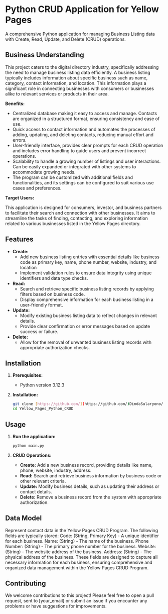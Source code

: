 # Python CRUD Application for Yellow Pages

A comprehensive Python application for managing Business Listing data with Create, Read, Update, and Delete (CRUD) operations.

## Business Understanding

This project caters to the digital directory industry, specifically addressing the need to manage business listing data efficiently. A business listing typically includes information about specific business such as name, category, contact information, and location. This information plays a significant role in connecting businesses with consumers or businesses alike to relevant services or products in their area.

**Benefits:**

* Centralized database making it easy to access and manage. Contacts are organized in a structured format, ensuring consistency and ease of use.
* Quick access to contact information and automates the processes of adding, updating, and deleting contacts, reducing manual effort and errors.
* User-friendly interface, provides clear prompts for each CRUD operation and includes error handling to guide users and prevent incorrect operations.
* Scalability to handle a growing number of listings and user interactions. Can be easily expanded or integrated with other systems to accommodate growing needs.
* The program can be customized with additional fields and functionalities, and its settings can be configured to suit various use cases and preferences.


**Target Users:**

This application is designed for consumers, investor, and business partners to facilitate their search and connection with other businesses. It aims to streamline the tasks of finding, contacting, and exploring information related to various businesses listed in the Yellow Pages directory.

## Features

* **Create:**
    * Add new business listing entries with essential details like business code as primary key, name, phone number, website, industry, and location
    * Implement validation rules to ensure data integrity using unique identifiers and data type checks.
* **Read:**
    * Search and retrieve specific business listing records by applying filters based on business code.
    * Display comprehensive information for each business listing in a user-friendly format.
* **Update:**
    * Modify existing business listing data to reflect changes in relevant details.
    * Provide clear confirmation or error messages based on update success or failure.
* **Delete:**
    * Allow for the removal of unwanted business listing records with appropriate authorization checks.

## Installation

1. **Prerequisites:**
    * Python version 3.12.3

2. **Installation:**
    ```bash
    git clone [https://github.com/](https://github.com/)DindaSularyono/Yellow_Pages_Python_CRUD.git
    cd Yellow_Pages_Python_CRUD
    ```


## Usage

1. **Run the application:**
    ```bash
    python main.py
    ```

2. **CRUD Operations:**
    * **Create:** Add a new business record, providing details like name, phone, website, industry, address. 
    * **Read:** Search and retrieve business information by business code or other relevant criteria.
    * **Update:** Modify business details, such as updating their address or contact details.
    * **Delete:** Remove a business record from the system with appropriate authorization.

## Data Model
Represent contact data in the Yellow Pages CRUD Program. The following fields are typically stored:
Code: (String, Primary Key) - A unique identifier for each business.
Name: (String) - The name of the business.
Phone Number: (String) - The primary phone number for the business.
Website: (String) - The website address of the business.
Address: (String) - The physical address of the business.
These fields are designed to capture all necessary information for each business, ensuring comprehensive and organized data management within the Yellow Pages CRUD Program.

## Contributing
We welcome contributions to this project! Please feel free to open a pull request, sent to [your_email] or submit an issue if you encounter any problems or have suggestions for improvements.


